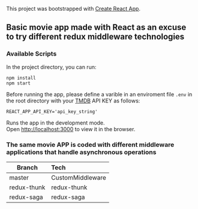 This project was bootstrapped with [Create React App](https://github.com/facebook/create-react-app).

## Basic movie app made with React as an excuse to try different redux middleware technologies

### Available Scripts

In the project directory, you can run:

 ```
 npm install
 npm start
```
Before running the app, please define a varible in an enviroment file `.env` in the root directory 
with your [TMDB](https://www.themoviedb.org/documentation/api) API KEY as follows:

```
REACT_APP_API_KEY='api_key_string'
```

Runs the app in the development mode.<br>
Open [http://localhost:3000](http://localhost:3000) to view it in the browser.

### The same movie APP is coded with different middleware applications that handle asynchronous operations

| Branch        | Tech            |
| ------------- |:----------------| 
| master        | CustomMiddleware|
| redux-thunk   | redux-thunk     |
| redux-saga    | redux-saga      |
